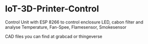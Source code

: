 # IoT-3D-Printer-Control
Control Unit with ESP 8266 to control enclosure LED, cabon filter and analyse Temperature, Fan-Spee, Flamesensor, Smokesensor

CAD files you can find at grabcad or thingeverse

